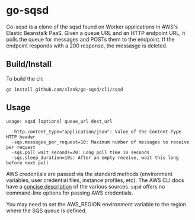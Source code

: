 # go-sqsd

Go-sqsd is a clone of the sqsd found on Worker applications in AWS's Elastic Beanstalk PaaS. Given a queue URL and an HTTP endpoint URL, it polls the queue for messages and POSTs them to the endpoint. If the endpoint responds with a 200 response, the messasge is deleted.

## Build/Install

To build the cli:

```
go install github.com/slank/go-sqsd/cli/sqsd
```

## Usage

```
usage: sqsd [options] queue_url dest_url

  -http.content_type="application/json": Value of the Content-Type HTTP header
  -sqs.messages_per_request=10: Maximum number of messages to receive per request
  -sqs.poll_wait_seconds=20: Long poll time in seconds
  -sqs.sleep_duration=10s: After an empty receive, wait this long before next poll
```

AWS credentials are passed via the standard methods (environment variables, user credential files, instance profiles, etc). The AWS CLI docs have a [concise description](http://docs.aws.amazon.com/cli/latest/userguide/cli-chap-getting-started.html#config-settings-and-precedence) of the various sources. `sqsd` offers no command-line options for passing AWS credentials.

You may need to set the AWS_REGION environment variable to the region where the SQS queue is defined.
